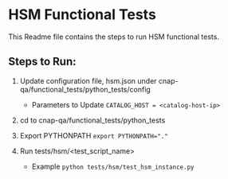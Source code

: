 # HSM Functional Tests 

This Readme file contains the steps to run HSM functional tests.

## Steps to Run:

1. Update configuration file, hsm.json under cnap-qa/functional_tests/python_tests/config
    * Parameters to Update
    ``` CATALOG_HOST = <catalog-host-ip> ```

2. cd to cnap-qa/functional_tests/python_tests 

3. Export PYTHONPATH ``` export PYTHONPATH="." ```

4. Run tests/hsm/<test_script_name>
    * Example 
    ``` python tests/hsm/test_hsm_instance.py ```
